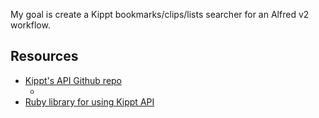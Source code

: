 My goal is create a Kippt bookmarks/clips/lists searcher for an Alfred v2 workflow. 

## Resources
+ [Kippt's API Github repo](https://github.com/kippt/api-documentation)
    + []()
+ [Ruby library for using Kippt API](https://github.com/vesan/kippt)
